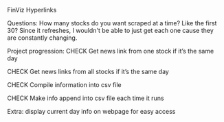 FinViz Hyperlinks

Questions:
How many stocks do you want scraped at a time? Like the first 30? Since it refreshes, I wouldn't be able to just get each one cause they are constantly changing.

Project progression:
CHECK Get news link from one stock if it’s the same day

CHECK Get news links from all stocks if it’s the same day

CHECK Compile information into csv file

CHECK Make info append into csv file each time it runs

Extra: display current day info on webpage for easy access
